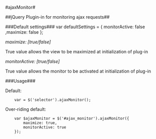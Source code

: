 #ajaxMonitor#

##jQuery Plugin-in for monitoring ajax requests##

###Default settings###
        var defaultSettings = {
            monitorActive: false
            ,maximize: false
        };

*maximize: [true/false]*

True value allows the view to be maximized at initialization of plug-in

*monitorActive: [true/false]*

True value allows the monitor to be activated at initialization of plug-in

###Usage###

Default:

        var = $('selector').ajaxMonitor();

Over-riding default:

        var $ajaxMonitor = $('#ajax_monitor').ajaxMonitor({
            maximize: true,
            monitorActive: true
        });
